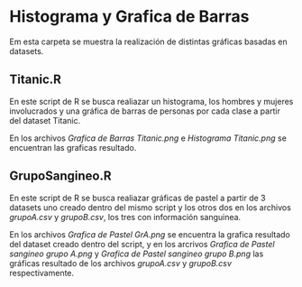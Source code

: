 # Histograma y Grafica de Barras

Em esta carpeta se muestra la realización de distintas gráficas basadas en datasets.

## Titanic.R

En este script de R se busca realiazar un histograma, los hombres y mujeres
involucrados y una gráfica de barras de personas por cada clase a partir
del dataset Titanic.

En los archivos *Grafica de Barras Titanic.png* e *Histograma Titanic.png* se
encuentran las graficas resultado.

## GrupoSangineo.R

En este script de R se busca realiazar gráficas de pastel a partir de 3 datasets
uno creado dentro del mismo script y los otros dos en los archivos *grupoA.csv*
y *grupoB.csv*, los tres con información sanguinea.

En los archivos *Grafica de Pastel GrA.png* se encuentra la grafica resultado
del dataset creado dentro del script, y en los arcrivos *Grafica de Pastel sangineo grupo A.png*
y *Grafica de Pastel sangineo grupo B.png* las gráficas resultado de los archivos
*grupoA.csv* y *grupoB.csv* respectivamente.
